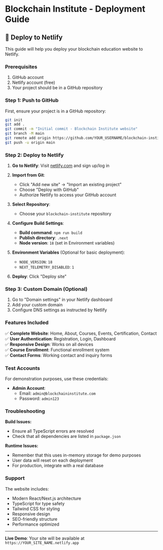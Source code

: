 # Blockchain Institute - Deployment Guide

## 🚀 Deploy to Netlify

This guide will help you deploy your blockchain education website to Netlify.

### Prerequisites

1. GitHub account
2. Netlify account (free)
3. Your project should be in a GitHub repository

### Step 1: Push to GitHub

First, ensure your project is in a GitHub repository:

```bash
git init
git add .
git commit -m "Initial commit - Blockchain Institute website"
git branch -M main
git remote add origin https://github.com/YOUR_USERNAME/blockchain-institute.git
git push -u origin main
```

### Step 2: Deploy to Netlify

1. **Go to Netlify**: Visit [netlify.com](https://netlify.com) and sign up/log in

2. **Import from Git**: 
   - Click "Add new site" → "Import an existing project"
   - Choose "Deploy with GitHub"
   - Authorize Netlify to access your GitHub account

3. **Select Repository**:
   - Choose your `blockchain-institute` repository

4. **Configure Build Settings**:
   - **Build command**: `npm run build`
   - **Publish directory**: `.next`
   - **Node version**: `18` (set in Environment variables)

5. **Environment Variables** (Optional for basic deployment):
   - `NODE_VERSION`: `18`
   - `NEXT_TELEMETRY_DISABLED`: `1`

6. **Deploy**: Click "Deploy site"

### Step 3: Custom Domain (Optional)

1. Go to "Domain settings" in your Netlify dashboard
2. Add your custom domain
3. Configure DNS settings as instructed by Netlify

### Features Included

✅ **Complete Website**: Home, About, Courses, Events, Certification, Contact  
✅ **User Authentication**: Registration, Login, Dashboard  
✅ **Responsive Design**: Works on all devices  
✅ **Course Enrollment**: Functional enrollment system  
✅ **Contact Forms**: Working contact and inquiry forms  

### Test Accounts

For demonstration purposes, use these credentials:

- **Admin Account**: 
  - Email: `admin@blockchaininstitute.com`
  - Password: `admin123`

### Troubleshooting

**Build Issues:**
- Ensure all TypeScript errors are resolved
- Check that all dependencies are listed in `package.json`

**Runtime Issues:**
- Remember that this uses in-memory storage for demo purposes
- User data will reset on each deployment
- For production, integrate with a real database

### Support

The website includes:
- Modern React/Next.js architecture
- TypeScript for type safety
- Tailwind CSS for styling
- Responsive design
- SEO-friendly structure
- Performance optimized

---

**Live Demo**: Your site will be available at `https://YOUR_SITE_NAME.netlify.app`
